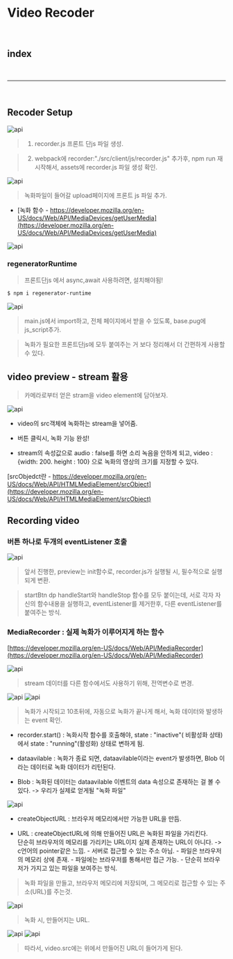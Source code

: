 # Video Recoder

<br>

## index



<br>

---

<br>



## Recoder Setup

![api](/Image/Express/z15.png)

> 1. recorder.js 프론트 단js 파일 생성.
 
> 2. webpack에 recorder:"./src/client/js/recorder.js" 추가후, npm run 재시작해서, assets에 recorder.js 파일 생성 확인.


![api](/Image/Express/z16.png)

> 녹화파일이 들어갈 upload페이지에 프론트 js 파일 추가.

* [녹화 함수 - https://developer.mozilla.org/en-US/docs/Web/API/MediaDevices/getUserMedia](https://developer.mozilla.org/en-US/docs/Web/API/MediaDevices/getUserMedia)

![api](/Image/Express/z17.png)


### regeneratorRuntime

> 프론트단js 에서 async,await 사용하려면, 설치해야됨!

```bash
$ npm i regenerator-runtime
```

![api](/Image/Express/z18.png)

> main.js에서  import하고, 전체 페이지에서 받을 수 있도록, base.pug에 js_script추가.

> 녹화가 필요한 프론트단js에 모두 붙여주는 거 보다 정리해서 더 간편하게 사용할 수 있다.


## video preview - stream 활용

> 카메라로부터 얻은 stram을 video element에 담아보자.

![api](/Image/Express/z19.png)

* video의 src객체에 녹화하는 stream을 넣어줌.

* 버튼 클릭시, 녹화 기능 완성!

* stream의 속성값으로 audio : false를 하면 소리 녹음을 안하게 되고, video : {width: 200. height : 100} 으로 녹화의 영상의 크기를 지정할 수 있다.

[srcObjedct란 - https://developer.mozilla.org/en-US/docs/Web/API/HTMLMediaElement/srcObject](https://developer.mozilla.org/en-US/docs/Web/API/HTMLMediaElement/srcObject)


## Recording video

### 버튼 하나로 두개의 eventListener 호출

![api](/Image/Express/z20.png)

> 앞서 진행한, preview는 init함수로, recorder.js가 실행될 시, 필수적으로 실행되게 변환.

> startBtn dp handleStart와 handleStop 함수를 모두 붙이는데, 서로 각자 자신의 함수내용을 실행하고, eventListener를 제거한후, 다른 eventListener를 붙여주는 방식.



### MediaRecorder : 실제 녹화가 이루어지게 하는 함수

[https://developer.mozilla.org/en-US/docs/Web/API/MediaRecorder](https://developer.mozilla.org/en-US/docs/Web/API/MediaRecorder)

![api](/Image/Express/z21.png)

> stream 데이터를 다른 함수에서도 사용하기 위해, 전역변수로 변경.

![api](/Image/Express/z22.png)
![api](/Image/Express/z23.png)

> 녹화가 시작되고 10초뒤에, 자동으로 녹화가 끝나게 해서, 녹화 데이터와 발생하는 event 확인.

* recorder.start() : 녹화시작 함수를 호출해야, state : "inactive"( 비활성화 상태)에서 state : "running"(활성화) 상태로 변하게 됨.

* dataavilable : 녹화가 종료 되면, dataavilable이라는 event가 발생하면, Blob 이라는 데이터로 녹화 데이터가 리턴된다.

* Blob : 녹화된 데이터는 dataavilable 이벤트의 data 속성으로 존재하는 걸 볼 수 있다.
        -> 우리가 실제로 얻게될 "녹화 파일"


![api](/Image/Express/z24.png)


* createObjectURL : 브라우저 메모리에서만 가능한 URL을 만듬.

* URL : createObjectURL에 의해 만들어진 URL은 녹화된 파일을 가리킨다.<br>
        단순히 브라우저의 메모리를 가리키는 URL이지 실제 존재하는 URL이 아니다.
        -> c언어의 pointer같은 느낌.
        - 서버로 접근할 수 있는 주소 아님.
        - 파일은 브라우저의 메모리 상에 존재.
        - 파일에는 브라우저를 통해서만 접근 가능.
        - 단순히 브라우저가 가지고 있는 파일을 보여주는 방식.
> 녹화 파일을 만들고, 브라우저 메모리에 저장되며, 그 메모리로 접근할 수 있는 주소(URL)를 주는것.

![api](/Image/Express/z25.png)

> 녹화 시, 만들어지는 URL.

![api](/Image/Express/z26.png)
![api](/Image/Express/z27.png)

> 따라서, video.src에는 위에서 만들어진 URL이 들어가게 된다.

























